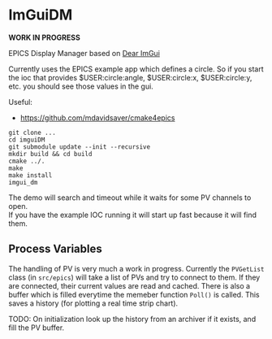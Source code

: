ImGuiDM
=======

**WORK IN PROGRESS**

EPICS Display Manager based on [Dear ImGui](https://github.com/ocornut/imgui)

Currently uses the EPICS example app which defines a circle. So if you start 
the ioc that provides $USER:circle:angle, $USER:circle:x, $USER:circle:y, etc. 
you should see those values in the gui. 

Useful: 

- https://github.com/mdavidsaver/cmake4epics


```
git clone ...
cd imguiDM
git submodule update --init --recursive
mkdir build && cd build
cmake ../.
make
make install
imgui_dm
```

The demo will search and timeout while it waits for some PV channels to open.  
If you have the example IOC running it will start up fast because it will find 
them.

## Process Variables 

The handling of PV is very much a work in progress.
Currently the `PVGetList` class  (in `src/epics`) will take a list of PVs and 
try to connect to them. If they are connected, their current values are read 
and cached. There is also a buffer which is filled everytime the memeber 
function `Poll()` is called. This saves a history (for plotting a real time 
strip chart).

TODO: On initialization look up the history from an archiver if it exists, and 
fill the PV buffer.






